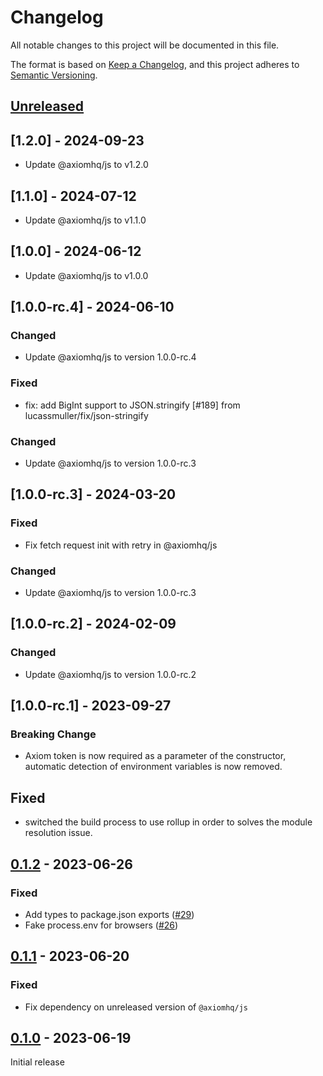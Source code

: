 # Changelog

All notable changes to this project will be documented in this file.

The format is based on [Keep a Changelog](https://keepachangelog.com/en/1.0.0/),
and this project adheres to [Semantic Versioning](https://semver.org/spec/v2.0.0.html).

## [Unreleased]

## [1.2.0] - 2024-09-23

- Update @axiomhq/js to v1.2.0

## [1.1.0] - 2024-07-12

- Update @axiomhq/js to v1.1.0

## [1.0.0] - 2024-06-12

- Update @axiomhq/js to v1.0.0

## [1.0.0-rc.4] - 2024-06-10

### Changed
- Update @axiomhq/js to version 1.0.0-rc.4

### Fixed

- fix: add BigInt support to JSON.stringify [#189] from lucassmuller/fix/json-stringify

### Changed
- Update @axiomhq/js to version 1.0.0-rc.3

## [1.0.0-rc.3] - 2024-03-20

### Fixed
- Fix fetch request init with retry in @axiomhq/js


### Changed
- Update @axiomhq/js to version 1.0.0-rc.3

## [1.0.0-rc.2] - 2024-02-09

### Changed
- Update @axiomhq/js to version 1.0.0-rc.2

## [1.0.0-rc.1] - 2023-09-27

### Breaking Change

- Axiom token is now required as a parameter of the constructor, automatic detection of environment variables is now removed.

## Fixed

- switched the build process to use rollup in order to solves the module resolution issue.

## [0.1.2] - 2023-06-26

### Fixed

- Add types to package.json exports ([#29](https://github.com/axiomhq/axiom-js/pull/29))
- Fake process.env for browsers ([#26](https://github.com/axiomhq/axiom-js/pull/26))

## [0.1.1] - 2023-06-20

### Fixed

- Fix dependency on unreleased version of `@axiomhq/js`

## [0.1.0] - 2023-06-19

Initial release

[unreleased]: https://github.com/axiomhq/axiom-js/compare/pino-0.1.2...HEAD
[0.1.2]: https://github.com/axiomhq/axiom-js/releases/tag/pino-0.1.2
[0.1.1]: https://github.com/axiomhq/axiom-js/releases/tag/pino-0.1.1
[0.1.0]: https://github.com/axiomhq/axiom-js/releases/tag/pino-0.1.0
